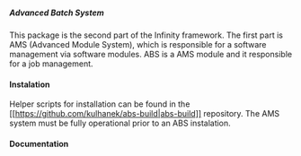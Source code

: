 ##### Advanced Batch System #####
This package is the second part of the Infinity framework. The first part is AMS (Advanced Module System), which is responsible for a software management via software modules. ABS is a AMS module and it responsible for a job management.

#### Instalation ####
Helper scripts for installation can be found in the [[https://github.com/kulhanek/abs-build|abs-build]] repository. The AMS system must be fully operational prior to an ABS instalation.

#### Documentation #####


